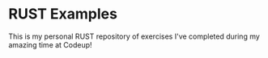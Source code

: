  # RUST Examples

 This is my personal RUST repository of exercises I've completed during my amazing time at Codeup!